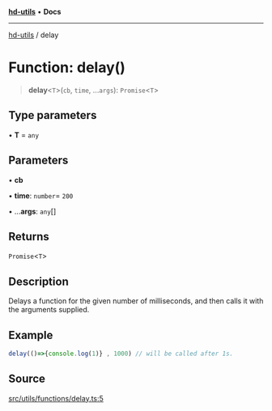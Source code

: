 [**hd-utils**](../README.md) • **Docs**

***

[hd-utils](../globals.md) / delay

# Function: delay()

> **delay**\<`T`\>(`cb`, `time`, ...`args`): `Promise`\<`T`\>

## Type parameters

• **T** = `any`

## Parameters

• **cb**

• **time**: `number`= `200`

• ...**args**: `any`[]

## Returns

`Promise`\<`T`\>

## Description

Delays a function for the given number of milliseconds, and then calls it with the arguments supplied.

## Example

```ts
delay(()=>{console.log(1)} , 1000) // will be called after 1s.
```

## Source

[src/utils/functions/delay.ts:5](https://github.com/AhmadHddad/h-utils/blob/b1dfa95e218c9605f39fc234662ef50e62fadcb8/src/utils/functions/delay.ts#L5)
